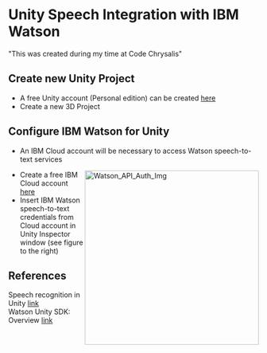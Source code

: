 # Unity Speech Integration with IBM Watson
"This was created during my time at Code Chrysalis"

## Create new Unity Project
* A free Unity account (Personal edition) can be created [here](https://store.unity.com/?_ga=2.156802105.347283067.1582780215-1452651087.1580312243#plans-individual)
* Create a new 3D Project

## Configure IBM Watson for Unity

* An IBM Cloud account will be necessary to access Watson speech-to-text services  

<img src="https://i.ibb.co/3vfhFyp/Watson-API-Auth.png" alt="Watson_API_Auth_Img" width="350" align="right"/>  

* Create a free IBM Cloud account [here](https://cloud.ibm.com/registration?target=/developer/watson&cm_sp=WatsonPlatform-WatsonServices-_-OnPageNavLink-IBMWatson_SDKs-_-Unity)
* Insert IBM Watson speech-to-text credentials from Cloud account in Unity Inspector window (see figure to the right)

## References
Speech recognition in Unity [link](https://youtu.be/FgjkqEkcrbA)  
Watson Unity SDK: Overview [link](https://youtu.be/sNPsdUWSi34)

